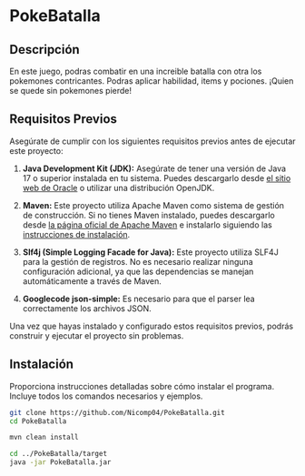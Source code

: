 # PokeBatalla


## Descripción
En este juego, podras combatir en una increible batalla con otra los pokemones contricantes. Podras aplicar habilidad, items y pociones. ¡Quien se quede sin pokemones pierde!

## Requisitos Previos

Asegúrate de cumplir con los siguientes requisitos previos antes de ejecutar este proyecto:

1. **Java Development Kit (JDK):** Asegúrate de tener una versión de Java 17 o superior instalada en tu sistema. Puedes descargarlo desde [el sitio web de Oracle](https://www.oracle.com/java/technologies/javase-downloads.html) o utilizar una distribución OpenJDK.

2. **Maven:** Este proyecto utiliza Apache Maven como sistema de gestión de construcción. Si no tienes Maven instalado, puedes descargarlo desde [la página oficial de Apache Maven](https://maven.apache.org/download.cgi) e instalarlo siguiendo las [instrucciones de instalación](https://maven.apache.org/install.html).

3. **Slf4j (Simple Logging Facade for Java):** Este proyecto utiliza SLF4J para la gestión de registros. No es necesario realizar ninguna configuración adicional, ya que las dependencias se manejan automáticamente a través de Maven.

4. **Googlecode json-simple:** Es necesario para que el parser lea correctamente los archivos JSON.

Una vez que hayas instalado y configurado estos requisitos previos, podrás construir y ejecutar el proyecto sin problemas.

## Instalación

Proporciona instrucciones detalladas sobre cómo instalar el programa. Incluye todos los comandos necesarios y ejemplos.

```bash
git clone https://github.com/Nicomp04/PokeBatalla.git
cd PokeBatalla

```
```bash
mvn clean install
```
```bash
cd ../PokeBatalla/target
java -jar PokeBatalla.jar
```
